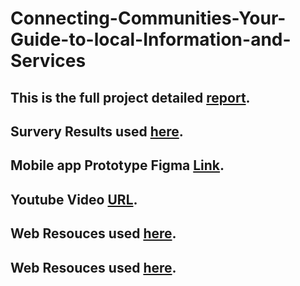 # Connecting-Communities-Your-Guide-to-local-Information-and-Services
## This is the full project detailed [report](https://github.com/Perl-Code/Connecting-Communities-Your-Guide-to-local-Information-and-Services/blob/main/NT%20community%20detailed%20report.pdf).
## Survery Results used [here](https://docs.google.com/forms/d/e/1FAIpQLScXJyx2111AtM0bcPUZMCR6snRnx9-kk0v4xdcqcPjPWhhqbg/viewform?usp=sharing).
## Mobile app Prototype Figma [Link](https://www.figma.com/design/3MnwCp91anYa5jMYmiJTcI/GovHack?node-id=75-2027&t=RcKxsLbQuuIlut5z-1). 
## Youtube Video [URL](https://youtu.be/N-e_wohc1qU). 
## Web Resouces used [here](https://nt.gov.au/).
## Web Resouces used [here](https://ccnt.associationonline.com.au/mc-content/services-suppliers-manufacturers-directory/frequently-asked-questions).
